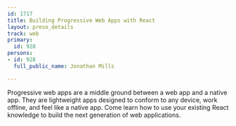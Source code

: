 ```yaml
---
id: 1717
title: Building Progressive Web Apps with React
layout: preso_details
track: web
primary:
  id: 928
persons:
- id: 928
  full_public_name: Jonathan Mills

---
```

Progressive web apps are a middle ground between a web app and a native app. They are lightweight apps designed to conform to any device, work offline, and feel like a native app. Come learn how to use your existing React knowledge to build the next generation of web applications.